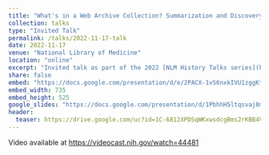 ```yaml
---
title: "What's in a Web Archive Collection? Summarization and Discovery of Archived Webpages"
collection: talks
type: "Invited Talk"
permalink: /talks/2022-11-17-talk
date: 2022-11-17
venue: "National Library of Medicine"
location: "online"
excerpt: "Invited talk as part of the 2022 [NLM History Talks series](https://www.nlm.nih.gov/hmd/lectures/index.html)"
share: false
embed: "https://docs.google.com/presentation/d/e/2PACX-1vS6nxkIVU1zggKtRSYXe549dkdGBaEXNU0KWOc7kfTgFYo9BHjfyzi3n_ZcsNZzamo4lYRdWOiuCQwO/embed?start=false&loop=false&delayms=3000"
embed_width: 735
embed_height: 525
google_slides: "https://docs.google.com/presentation/d/1PbhhH5ltqsvaj8ms4WXMZD-W_ukDrfzbia4IvwvIvfE/edit?usp=sharing"
header:
  teaser: https://drive.google.com/uc?id=1C-6812XPDSqWKxwsdcgBms2rKBB4VIXG 
---
```

Video available at https://videocast.nih.gov/watch=44481
